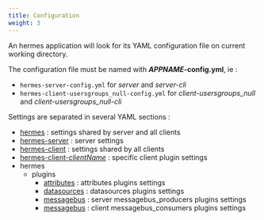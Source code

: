 ```yaml
---
title: Configuration
weight: 3
---
```


An hermes application will look for its YAML configuration file on current working directory.

The configuration file must be named with ***APPNAME*-config.yml**, ie :

- `hermes-server-config.yml` for *server* and *server-cli*
- `hermes-client-usersgroups_null-config.yml` for *client-usersgroups_null* and *client-usersgroups_null-cli*

Settings are separated in several YAML sections :

- [hermes](./hermes) : settings shared by server and all clients
- [hermes-server](./hermes-server) : server settings
- [hermes-client](./hermes-client) : settings shared by all clients
- [hermes-client-*clientName*](./plugins/hermes-client) : specific client plugin settings
- hermes
  - plugins
    - [attributes](./plugins/attributes) : attributes plugins settings
    - [datasources](./plugins/datasources) : datasources plugins settings
    - [messagebus](./plugins/messagebus_producers) : server messagebus_producers plugins settings
    - [messagebus](./plugins/messagebus_consumers) : client messagebus_consumers plugins settings
